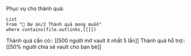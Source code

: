 Phục vụ cho thành quả:
```dataview
List 
From "📐 Dự án/2 Thành quả mong muốn" 
where contains(file.outlinks,[[]])
```
Thành quả cần có:: [[500 người mở vault ít nhất 5 lần]]
Thành quả hỗ trợ:: [[50% người chia sẻ vault cho bạn bè]]